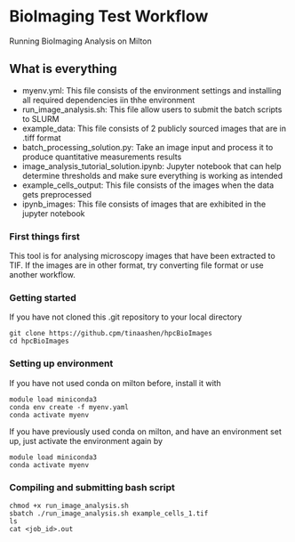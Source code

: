 BioImaging Test Workflow
=================================
Running BioImaging Analysis on Milton

## What is everything

- myenv.yml: This file consists of the environment settings and installing all required dependencies iin thhe environment
- run_image_analysis.sh: This file allow users to submit the batch scripts to SLURM
- example_data: This file consists of 2 publicly sourced images that are in .tiff format
- batch_processing_solution.py: Take an image input and process it to produce quantitative measurements results
- image_analysis_tutorial_solution.ipynb: Jupyter notebook that can help determine thresholds and make sure everything is working as intended
- example_cells_output: This file consists of the images when the data gets preprocessed
- ipynb_images: This file consists of images that are exhibited in the jupyter notebook


### First things first
This tool is for analysing microscopy images that have been extracted to TIF. If the images are in other format, try converting file format or use another workflow.

### Getting started
If you have not cloned this .git repository to your local directory
```
git clone https://github.cpm/tinaashen/hpcBioImages
cd hpcBioImages
```
### Setting up environment
If you have not used conda on milton before, install it with
```
module load miniconda3
conda env create -f myenv.yaml
conda activate myenv 
```
If you have previously used conda on milton, and have an environment set up, just activate the environment again by
```
module load miniconda3
conda activate myenv
```
### Compiling and submitting bash script
```
chmod +x run_image_analysis.sh
sbatch ./run_image_analysis.sh example_cells_1.tif
ls 
cat <job_id>.out
```
